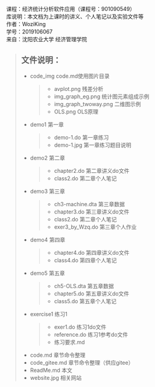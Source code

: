 课程：经济统计分析软件应用（课程号：901090549）  
库说明：本文档为上课时的讲义、个人笔记以及实验文件等  
作者：WoziKing  
学号：2019106067  
来自：沈阳农业大学 经济管理学院

> ## 文件说明：
> * code_img  code.md使用图片目录
>   > * avplot.png  残差分析
>   > * img_graph_eg.png  统计图元素组成示例
>   > * img_graph_twoway.png  二维图示例
>   > * OLS.png  OLS原理
> * demo1  第一章
>   > * demo-1.do  第一章练习
>   > * demo-1.jpg  第一章练习题目说明
> * demo2  第二章
>   > * chapter2.do  第二章讲义do文件
>   > * class2.do  第二章个人笔记
> * demo3  第三章
>   > * ch3-machine.dta  第三章数据
>   > * chapter3.do  第三章讲义do文件
>   > * class2.do  第二章个人笔记
>   > * exer3_by_Wzq.do  第三章个人作业
> * demo4  第四章
>   > * chapter4.do  第四章讲义do文件
>   > * class4.do  第四章个人笔记
> * demo5  第五章
>   > * ch5-OLS.dta  第五章数据
>   > * chapter5.do  第五章讲义do文件
>   > * class5.do  第五章个人笔记
> * exercise1  练习1
>   > * exer1.do  练习1do文件
>   > * reference.do  练习1参考do文件
>   > * 练习要求.md
> * code.md  章节命令整理
> * code_gitee.md  章节命令整理（供应gitee）
> * ReadMe.md  本文
> * website.jpg  相关网站
